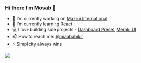 ### Hi there I'm Mosab  👋

- 🔭 I’m currently working on [Mazrui International](https://www.mazruiinternational.ae/)
- 🌱 I’m currently learning [React](https://reactjs.org/)
- 💻 I love building side projects - [Dashboard Preset](https://github.com/Miaababikir/laravel-tailwind-css-dashboard-preset), [Meraki UI](http://merakiui.com/)
- 📫 How to reach me: [@miaababikir](https://twitter.com/miaababikir)
- ⚡ Simplicity always wins

<img src="https://github-readme-stats.vercel.app/api?username=miaababikir&&show_icons=true&title_color=ffffff&icon_color=4c51bf&text_color=daf7dc&bg_color=1a202c">
